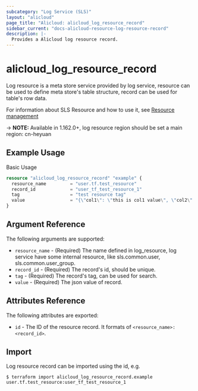 ```yaml
---
subcategory: "Log Service (SLS)"
layout: "alicloud"
page_title: "Alicloud: alicloud_log_resource_record"
sidebar_current: "docs-alicloud-resource-log-resource-record"
description: |-
  Provides a Alicloud log resource record.
---
```


# alicloud\_log\_resource\_record

Log resource is a meta store service provided by log service, resource can be used to define meta store's table structure, record can be used for table's row data. 

For information about SLS Resource and how to use it, see [Resource management](https://www.alibabacloud.com/help/en/doc-detail/207732.html)

-> **NOTE:** Available in 1.162.0+, log resource region should be set a main region: cn-heyuan

## Example Usage

Basic Usage

```terraform
resource "alicloud_log_resource_record" "example" {
  resource_name         = "user.tf.test_resource"
  record_id             = "user_tf_test_resource_1"
  tag                   = "test resource tag"
  value                 = "{\"col1\": \"this is col1 value\", \"col2\": \"col2 value\"}"
}
```
## Argument Reference

The following arguments are supported:

* `resource_name` - (Required) The name defined in log_resource, log service have some internal resource, like sls.common.user, sls.common.user_group.
* `record_id` - (Required) The record's id, should be unique.
* `tag` - (Required) The record's tag, can be used for search.
* `value` - (Required) The json value of record.

## Attributes Reference

The following attributes are exported:

* `id` - The ID of the resource record. It formats of `<resource_name>:<record_id>`.

## Import

Log resource record can be imported using the id, e.g.

```shell
$ terraform import alicloud_log_resource_record.example user.tf.test_resource:user_tf_test_resource_1
```
